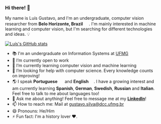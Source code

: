 ### Hi there! 👋

My name is Luís Gustavo, and I'm an undergraduate, computer vision researcher from <b>Belo Horizonte, Brazil</b> <img src="https://img.icons8.com/color/48/000000/brazil-circular.png" width="16"/>. I'm mainly interested in machine learning and computer vision, but I'm searching for different technologies and ideas. 💡

[![Luís's GitHub stats](https://github-readme-stats.vercel.app/api?username=lgstvo&theme=solarized-dark&show_icons=true)](https://github.com/lgstvo)

- 📚 I'm an undergraduate on Information Systems at <a href="https://ufmg.br/" target="_blank">UFMG</a>
- 🔭 I’m currently open to work
- 🌱 I’m currently learning computer vision and machine learning
- 🤔 I’m looking for help with computer science. Every knowledge counts on improving!
- 🌎 I speak <b>Portuguese</b> <img src="https://img.icons8.com/color/48/000000/brazil-circular.png" width="16"/> and <b>English</b> <img src="https://www.svgrepo.com/show/110211/united-kingdom.svg" width="13"/>. I have a growing interest and am currently learning <b>Spanish</b>, <b>German</b>, <b>Swedish</b>, <b>Russian</b> and <b>Italian</b>. Feel free to talk to me about languages too!
- 💬 Ask me about anything! Feel free to message me at my <b><a href="https://www.linkedin.com/in/lgstvo/" target="_blank">LinkedIn</a></b>!
- 📫 How to reach me: Mail at <a href="mailto:gustavo.silva@dcc.ufmg.br" target="_blank">gustavo.silva@dcc.ufmg.br</a>
- 😄 Pronouns: He/Him
- ⚡ Fun fact: I'm a history lover ❤.

